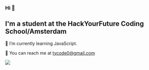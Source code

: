 

### Hi 👋


## I'm a student at the HackYourFuture Coding School/Amsterdam


&#128313;   I’m currently learning JavaScript.

&#128313;   You can reach me at tycode0@gmail.com

![](https://img.shields.io/badge/aa-<WORD_ON_RIGHT>-informational?style=flat&logo=<#F7DF1E>&logoColor=white&color=2bbc8a)



<!--
- 👯 I’m looking to collaborate on ...
- 🤔 I’m looking for help with ...
- 💬 Ask me about ...
- 📫 How to reach me: ...
- 😄 Pronouns: ...
- ⚡ Fun fact: ...
!-->
